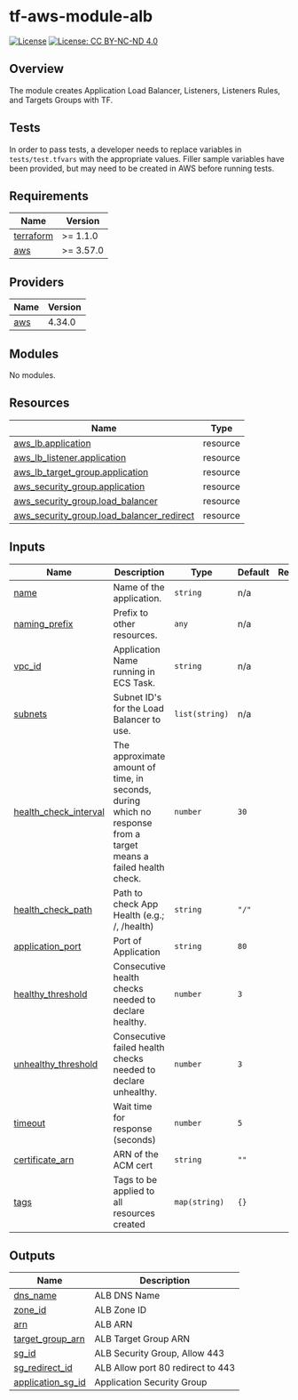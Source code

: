 # tf-aws-module-alb

[![License](https://img.shields.io/badge/License-Apache_2.0-blue.svg)](https://opensource.org/licenses/Apache-2.0)
[![License: CC BY-NC-ND 4.0](https://img.shields.io/badge/License-CC_BY--NC--ND_4.0-lightgrey.svg)](https://creativecommons.org/licenses/by-nc-nd/4.0/)

## Overview

The module creates Application Load Balancer, Listeners, Listeners Rules, and Targets Groups with TF.

## Tests

In order to pass tests, a developer needs to replace variables in `tests/test.tfvars` with the appropriate values. Filler sample variables have been provided, but may need to be created in AWS before running tests.

<!-- BEGINNING OF PRE-COMMIT-TERRAFORM DOCS HOOK -->
## Requirements

| Name | Version |
|------|---------|
| <a name="requirement_terraform"></a> [terraform](#requirement\_terraform) | >= 1.1.0 |
| <a name="requirement_aws"></a> [aws](#requirement\_aws) | >= 3.57.0 |

## Providers

| Name | Version |
|------|---------|
| <a name="provider_aws"></a> [aws](#provider\_aws) | 4.34.0 |

## Modules

No modules.

## Resources

| Name | Type |
|------|------|
| [aws_lb.application](https://registry.terraform.io/providers/hashicorp/aws/latest/docs/resources/lb) | resource |
| [aws_lb_listener.application](https://registry.terraform.io/providers/hashicorp/aws/latest/docs/resources/lb_listener) | resource |
| [aws_lb_target_group.application](https://registry.terraform.io/providers/hashicorp/aws/latest/docs/resources/lb_target_group) | resource |
| [aws_security_group.application](https://registry.terraform.io/providers/hashicorp/aws/latest/docs/resources/security_group) | resource |
| [aws_security_group.load_balancer](https://registry.terraform.io/providers/hashicorp/aws/latest/docs/resources/security_group) | resource |
| [aws_security_group.load_balancer_redirect](https://registry.terraform.io/providers/hashicorp/aws/latest/docs/resources/security_group) | resource |

## Inputs

| Name | Description | Type | Default | Required |
|------|-------------|------|---------|:--------:|
| <a name="input_name"></a> [name](#input\_name) | Name of the application. | `string` | n/a | yes |
| <a name="input_naming_prefix"></a> [naming\_prefix](#input\_naming\_prefix) | Prefix to other resources. | `any` | n/a | yes |
| <a name="input_vpc_id"></a> [vpc\_id](#input\_vpc\_id) | Application Name running in ECS Task. | `string` | n/a | yes |
| <a name="input_subnets"></a> [subnets](#input\_subnets) | Subnet ID's for the Load Balancer to use. | `list(string)` | n/a | yes |
| <a name="input_health_check_interval"></a> [health\_check\_interval](#input\_health\_check\_interval) | The approximate amount of time, in seconds, during which no response from a target means a failed health check. | `number` | `30` | no |
| <a name="input_health_check_path"></a> [health\_check\_path](#input\_health\_check\_path) | Path to check App Health (e.g.; /, /health) | `string` | `"/"` | no |
| <a name="input_application_port"></a> [application\_port](#input\_application\_port) | Port of Application | `string` | `80` | no |
| <a name="input_healthy_threshold"></a> [healthy\_threshold](#input\_healthy\_threshold) | Consecutive health checks needed to declare healthy. | `number` | `3` | no |
| <a name="input_unhealthy_threshold"></a> [unhealthy\_threshold](#input\_unhealthy\_threshold) | Consecutive failed health checks needed to declare unhealthy. | `number` | `3` | no |
| <a name="input_timeout"></a> [timeout](#input\_timeout) | Wait time for response (seconds) | `number` | `5` | no |
| <a name="input_certificate_arn"></a> [certificate\_arn](#input\_certificate\_arn) | ARN of the ACM cert | `string` | `""` | no |
| <a name="input_tags"></a> [tags](#input\_tags) | Tags to be applied to all resources created | `map(string)` | `{}` | no |

## Outputs

| Name | Description |
|------|-------------|
| <a name="output_dns_name"></a> [dns\_name](#output\_dns\_name) | ALB DNS Name |
| <a name="output_zone_id"></a> [zone\_id](#output\_zone\_id) | ALB Zone ID |
| <a name="output_arn"></a> [arn](#output\_arn) | ALB ARN |
| <a name="output_target_group_arn"></a> [target\_group\_arn](#output\_target\_group\_arn) | ALB Target Group ARN |
| <a name="output_sg_id"></a> [sg\_id](#output\_sg\_id) | ALB Security Group, Allow 443 |
| <a name="output_sg_redirect_id"></a> [sg\_redirect\_id](#output\_sg\_redirect\_id) | ALB Allow port 80 redirect to 443 |
| <a name="output_application_sg_id"></a> [application\_sg\_id](#output\_application\_sg\_id) | Application Security Group |
<!-- END OF PRE-COMMIT-TERRAFORM DOCS HOOK -->
